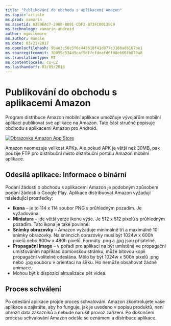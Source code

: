 ```yaml
---
title: "Publikování do obchodu s aplikacemi Amazon"
ms.topic: article
ms.prod: xamarin
ms.assetid: A3E9EAC7-2968-8891-CDF2-B73FC0013EC9
ms.technology: xamarin-android
author: mgmclemore
ms.author: mamcle
ms.date: 03/21/2017
ms.openlocfilehash: 9bae3c56c5f6c445618f41d877c3188a86167be1
ms.sourcegitcommit: 30055c534d9caf5dffcfdeafd6f08e666fb870a8
ms.translationtype: MT
ms.contentlocale: cs-CZ
ms.lasthandoff: 03/09/2018
---
```

# <a name="publishing-to-the-amazon-app-store"></a>Publikování do obchodu s aplikacemi Amazon

Program distribuce Amazon mobilní aplikace umožňuje vývojářům mobilní aplikaci publikovat své aplikace na Amazon. Tato část stručně popisuje obchodu s aplikacemi Amazon pro Android. 

[![Obrazovka Amazon App Store](publishing-to-amazon-images/amazon-app-store.png)](publishing-to-amazon-images/amazon-app-store.png#lightbox)

Amazon neomezuje velikost APKs. Ale pokud APK je větší než 30MB, pak použije FTP pro distribuční místo distribuční portálu Amazon mobilní aplikace.


## <a name="submitting-apps-binary-info"></a>Odesílá aplikace: Informace o binární

Podání žádosti o obchodu s aplikacemi Amazon je podobným způsobem podání žádosti o Google Play. Aplikace distribuovat Amazon vyžadují následující prostředky: 

-   **Ikona** &ndash; je to 114 x 114 soubor PNG s průhledným pozadím. Je vyžadována.
-   **Miniatura** &ndash; jde větší verze ikonu výše. Je 512 x 512 pixelů s průhledným pozadím. Tato ikona je také povinné.
-   **Snímky obrazovky** &ndash; Amazon vyžaduje minimálně tři a maximálně 10 snímky obrazovky. Na snímcích obrazovky musí být 1024w x 600h pixelů nebo 800w x 480h pixelů. Formáty .png a .jpg jsou přijatelné.
-   **Propagační Image** &ndash; v pořadí pro aplikaci na být umístěná ve propagační umísťováním například domovskou stránku, může bitovou kopii propagační volitelně odeslána. Mělo by být 1024w x 500h pixelů .png nebo .jpg souboru v orientaci na šířku. Ho nemůže obsahovat žádné animace.
-  Mohou být k dispozici aktualizace pět videa.



## <a name="approval-process"></a>Proces schválení

Po odeslání aplikace projde proces schvalování.
Amazon zkontrolujete vaše aplikace a zajistěte, aby ho funguje, jak je uvedeno v popisu produktů, není ohrozit data zákazníků a nebude narušit provoz zařízení. Po dokončení procesu schvalování Amazon odešle se oznámení a distribuce aplikace.

